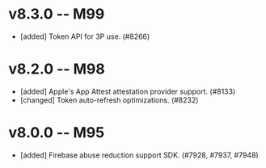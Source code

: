 # v8.3.0 -- M99 
- [added] Token API for 3P use. (#8266)
# v8.2.0 -- M98
- [added] Apple's App Attest attestation provider support. (#8133)
- [changed] Token auto-refresh optimizations. (#8232)
# v8.0.0 -- M95
- [added] Firebase abuse reduction support SDK. (#7928, #7937, #7948)
